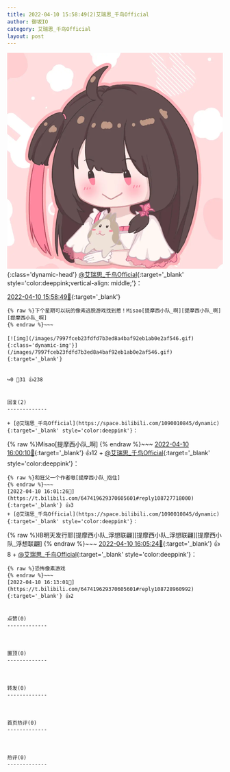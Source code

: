 ```yaml
---
title: 2022-04-10 15:58:49(2)艾瑞思_千鸟Official
author: 御坂IO
category: 艾瑞思_千鸟Official
layout: post
---
```


![img](/images/7e08840c56f251de28bdf766b647bd5fe9a5d50a.jpg){:class='dynamic-head'}
[@艾瑞思_千鸟Official](https://space.bilibili.com/1090010845/dynamic){:target='_blank' style='color:deeppink;vertical-align: middle;'}：

[2022-04-10 15:58:49🔗](https://t.bilibili.com/647419629370605601){:target='_blank'}

~~~
{% raw %}下个星期可以玩的像素逃脱游戏找到惹！Misao[提摩西小队_啊][提摩西小队_啊][提摩西小队_啊]
{% endraw %}~~~

[![img](/images/7997fceb23fdfd7b3ed8a4baf92eb1ab0e2af546.gif){:class='dynamic-img'}](/images/7997fceb23fdfd7b3ed8a4baf92eb1ab0e2af546.gif){:target='_blank'}


↪️0 💬31 👍238


回复(2)
-------------

+ [@艾瑞思_千鸟Official](https://space.bilibili.com/1090010845/dynamic){:target='_blank' style='color:deeppink'}：
~~~
{% raw %}Misao[提摩西小队_啊]
{% endraw %}~~~
[2022-04-10 16:00:10🔗](https://t.bilibili.com/647419629370605601#reply108727512544){:target='_blank'} 👍12
    + [@艾瑞思_千鸟Official](https://space.bilibili.com/1090010845/dynamic){:target='_blank' style='color:deeppink'}：
~~~
{% raw %}和狂父一个作者嗷[提摩西小队_抱住]
{% endraw %}~~~
[2022-04-10 16:01:26🔗](https://t.bilibili.com/647419629370605601#reply108727718000){:target='_blank'} 👍3
+ [@艾瑞思_千鸟Official](https://space.bilibili.com/1090010845/dynamic){:target='_blank' style='color:deeppink'}：
~~~
{% raw %}IB明天发行耶[提摩西小队_浮想联翩][提摩西小队_浮想联翩][提摩西小队_浮想联翩]
{% endraw %}~~~
[2022-04-10 16:05:24🔗](https://t.bilibili.com/647419629370605601#reply108728042896){:target='_blank'} 👍8
    + [@艾瑞思_千鸟Official](https://space.bilibili.com/1090010845/dynamic){:target='_blank' style='color:deeppink'}：
~~~
{% raw %}恐怖像素游戏
{% endraw %}~~~
[2022-04-10 16:13:01🔗](https://t.bilibili.com/647419629370605601#reply108728960992){:target='_blank'} 👍2


点赞(0)
-------------



置顶(0)
-------------



转发(0)
-------------



首页热评(0)
-------------



热评(0)
-------------



